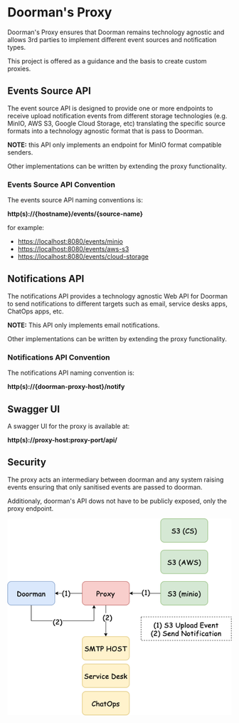 # Doorman's Proxy

Doorman's Proxy ensures that Doorman remains technology agnostic and allows 3rd parties to implement different event sources and notification types.

This project is offered as a guidance and the basis to create custom proxies.

## Events Source API

The event source API is designed to provide one or more endpoints to receive upload notification events from different storage technologies (e.g. MinIO, AWS S3, Google Cloud Storage, etc) translating the specific source formats into a technology agnostic format that is pass to Doorman.

**NOTE:** this API only implements an endpoint for MinIO format compatible senders.

Other implementations can be written by extending the proxy functionality.

### Events Source API Convention

The events source API naming conventions is:

**http(s)://{hostname}/events/{source-name}**

for example:

- <https://localhost:8080/events/minio>
- <https://localhost:8080/events/aws-s3>
- <https://localhost:8080/events/cloud-storage>

## Notifications API

The notifications API provides a technology agnostic Web API for Doorman to send notifications to different targets such as email,
service desks apps, ChatOps apps, etc.

**NOTE:** This API only implements email notifications.

Other implementations can be written by extending the proxy functionality.

### Notifications API Convention

The notifications API naming convention is:

**http(s)://{doorman-proxy-host}/notify**

## Swagger UI

A swagger UI for the proxy is available at:

**http(s)://proxy-host:proxy-port/api/**

## Security

The proxy acts an intermediary between doorman and any system raising events ensuring that only sanitised events are passed to doorman.

Additionaly, doorman's API dows not have to be publicly exposed, only the proxy endpoint.

![proxy](proxy.drawio.png)
